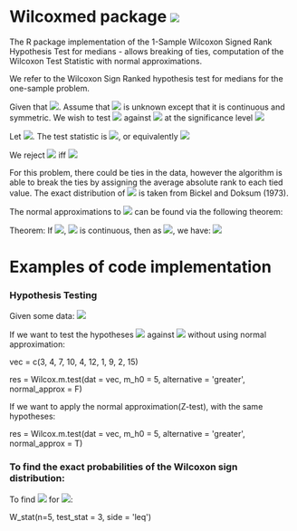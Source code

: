 # Wilcoxmed package <img src="https://www.rdocumentation.org/badges/version/wilcoxmed">
The R package implementation of the 1-Sample Wilcoxon Signed Rank Hypothesis Test for medians - allows breaking of ties, computation of the Wilcoxon Test Statistic with normal approximations.

We refer to the Wilcoxon Sign Ranked hypothesis test for medians for the one-sample problem.

Given that <img src="https://render.githubusercontent.com/render/math?math=X_1, X_2, ... , X_n~F">.
Assume that  <img src="https://render.githubusercontent.com/render/math?math=F"> is unknown except that it is continuous and symmetric.
We wish to test  <img src="https://render.githubusercontent.com/render/math?math=H_0:m=m_0"> against <img src="https://render.githubusercontent.com/render/math?math=H_1:m>m_0">
at the significance level <img src="https://render.githubusercontent.com/render/math?math=\alpha">

Let <img src="https://render.githubusercontent.com/render/math?math=R_i=(signed \, rank \,  of X_i-m_0)">.
The test statistic is <img src="https://render.githubusercontent.com/render/math?math=\sum R_i">, 
or equivalently <img src="https://render.githubusercontent.com/render/math?math=W=\sum R_i/2%2Bn(n%2B1)/4">

We reject <img src="https://render.githubusercontent.com/render/math?math=H_0"> iff <img src="https://render.githubusercontent.com/render/math?math=p-value = P(W\geq w_{obs}|H_0)<\alpha">

For this problem, there could be ties in the data, however the algorithm is able to break the ties by assigning the average absolute rank to each tied value.
The exact distribution of <img src="https://render.githubusercontent.com/render/math?math=W"> is taken from Bickel and Doksum (1973).

The normal approximations to <img src="https://render.githubusercontent.com/render/math?math=P(W\leq w)"> can be found via the following theorem:

Theorem: If <img src="https://render.githubusercontent.com/render/math?math=X_1, X_2, ... , X_n~F">, <img src="https://render.githubusercontent.com/render/math?math=F"> is continuous,
then as <img src="https://render.githubusercontent.com/render/math?math=n\to\infty">, we have: 
<img src="https://render.githubusercontent.com/render/math?math=W\stackrel{approx}{\sim}N(n(n%2B1)/4 \, , \, n(n%2B1)(2n%2B1)/24)">

# Examples of code implementation

### Hypothesis Testing

Given some data:  <img src="https://render.githubusercontent.com/render/math?math=X\in\{3, 4, 7, 10, 4, 12, 1, 9, 2, 15\}"> 

If we want to test the hypotheses <img src="https://render.githubusercontent.com/render/math?math=H_0:m=5"> against
<img src="https://render.githubusercontent.com/render/math?math=H_1:m>5">
without using normal approximation:

vec = c(3, 4, 7, 10, 4, 12, 1, 9, 2, 15)

res = Wilcox.m.test(dat = vec, m_h0 = 5,
alternative = 'greater', normal_approx = F)

If we want to apply the normal approximation(Z-test), with the same hypotheses:

res = Wilcox.m.test(dat = vec, m_h0 = 5,
alternative = 'greater', normal_approx = T)

### To find the exact probabilities of the Wilcoxon sign distribution:

To find <img src="https://render.githubusercontent.com/render/math?math=P(W\leq3)"> for <img src="https://render.githubusercontent.com/render/math?math=n=5">:

W_stat(n=5, test_stat = 3, side = 'leq')


